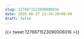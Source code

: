```yaml
---
slug: 1276871523090006016
date: 2020-06-27 13:34:28+00:00
draft: false
---
```


{{< tweet 1276871523090006016 >}}
